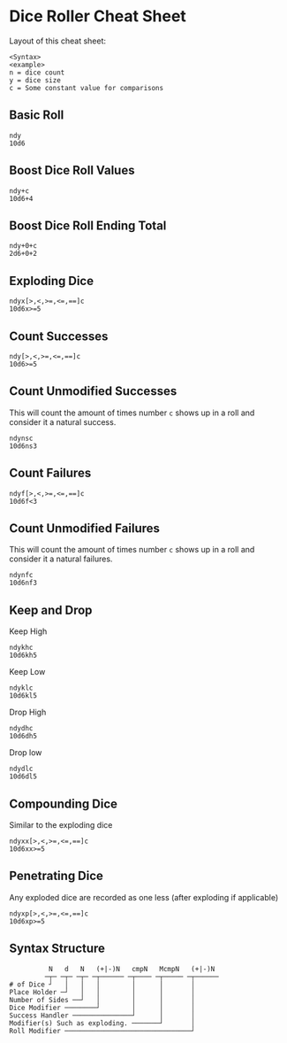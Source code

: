 # Dice Roller Cheat Sheet

Layout of this cheat sheet:

```
<Syntax>
<example>
n = dice count
y = dice size
c = Some constant value for comparisons
```

## Basic Roll

```
ndy
10d6
```

## Boost Dice Roll Values

```
ndy+c
10d6+4
```

## Boost Dice Roll Ending Total

```
ndy+0+c
2d6+0+2
```

## Exploding Dice

```
ndyx[>,<,>=,<=,==]c
10d6x>=5
```

## Count Successes

```
ndy[>,<,>=,<=,==]c
10d6>=5
```

## Count Unmodified Successes

This will count the amount of times number `c` shows up in a roll and consider it a natural success. 

```
ndynsc
10d6ns3
```

## Count Failures

```
ndyf[>,<,>=,<=,==]c
10d6f<3
```

## Count Unmodified Failures

This will count the amount of times number `c` shows up in a roll and consider it a natural failures. 

```
ndynfc
10d6nf3
```

## Keep and Drop

Keep High

```
ndykhc
10d6kh5
```

Keep Low

```
ndyklc
10d6kl5
```

Drop High

```
ndydhc
10d6dh5
```

Drop low

```
ndydlc
10d6dl5
```

## Compounding Dice

Similar to the exploding dice

```
ndyxx[>,<,>=,<=,==]c
10d6xx>=5
```

## Penetrating Dice

Any exploded dice are recorded as one less (after exploding if applicable)

```
ndyxp[>,<,>=,<=,==]c
10d6xp>=5
```

## Syntax Structure

```
          N   d   N   (+|-)N   cmpN   McmpN   (+|-)N
         ─┬─ ─┬─ ─┬─ ─┬────── ─┬──── ─┬───── ─┬──────
# of Dice ┘   │   │   │        │      │       │
Place Holder ─┘   │   │        │      │       │
Number of Sides ──┘   │        │      │       │
Dice Modifier ────────┘        │      │       │
Success Handler ───────────────┘      │       │
Modifier(s) Such as exploding. ───────┘       │
Roll Modifier ────────────────────────────────┘
```

